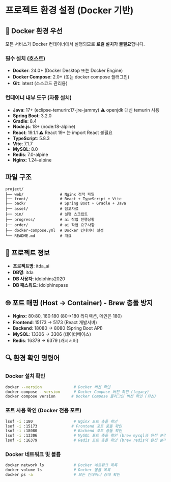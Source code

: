 # 프로젝트 환경 설정 (Docker 기반)

## 🐳 Docker 환경 우선
모든 서비스가 Docker 컨테이너에서 실행되므로 **로컬 설치가 불필요**합니다.

### 필수 설치 (호스트)
- **Docker**: 24.0+ (Docker Desktop 또는 Docker Engine)
- **Docker Compose**: 2.0+ (또는 docker compose 플러그인)
- **Git**: latest (소스코드 관리용)

### 컨테이너 내부 도구 (자동 설치)
- **Java**: 17+ (eclipse-temurin:17-jre-jammy) ⚠️ openjdk 대신 temurin 사용
- **Spring Boot**: 3.2.0
- **Gradle**: 8.4
- **Node.js**: 18+ (node:18-alpine)
- **React**: 19.1.1 ⚠️ React 19+ 는 import React 불필요
- **TypeScript**: 5.8.3
- **Vite**: 7.1.7
- **MySQL**: 8.0
- **Redis**: 7.0-alpine
- **Nginx**: 1.24-alpine

## 파일 구조
```
project/
├── web/                # Nginx 정적 파일
├── front/              # React + TypeScript + Vite
├── back/               # Spring Boot + Gradle + Java
├── asset/              # 참고자료
├── bin/                # 실행 스크립트
├── progress/           # ai 작업 진행상황
├── order/              # ai 작업 요구사항
├── docker-compose.yml  # Docker 컨테이너 설정
└── README.md           # 개요
```

## 🔧 프로젝트 정보
- **프로젝트명**: itda_ai
- **DB명**: itda
- **DB 사용자**: idolphins2020
- **DB 패스워드**: idolphinspass

## 🌐 포트 매핑 (Host → Container) - Brew 충돌 방지
- **Nginx**: 80:80, 180:180 (80→180 리디렉션, 메인은 180)
- **Frontend**: 15173 → 5173 (React 개발서버)
- **Backend**: 18080 → 8080 (Spring Boot API)
- **MySQL**: 13306 → 3306 (데이터베이스)
- **Redis**: 16379 → 6379 (캐시서버)

## 🔍 환경 확인 명령어

### Docker 설치 확인
```bash
docker --version              # Docker 버전 확인
docker-compose --version      # Docker Compose 버전 확인 (legacy)
docker compose version       # Docker Compose 플러그인 버전 확인 (최신)
```

### 포트 사용 확인 (Docker 전용 포트)
```bash
lsof -i :180                  # Nginx 포트 충돌 확인
lsof -i :15173               # Frontend 포트 충돌 확인
lsof -i :18080                # Backend 포트 충돌 확인
lsof -i :13306                # MySQL 포트 충돌 확인 (brew mysql과 완전 분리)
lsof -i :16379                # Redis 포트 충돌 확인 (brew redis와 완전 분리)
```

### Docker 네트워크 및 볼륨
```bash
docker network ls             # Docker 네트워크 목록
docker volume ls              # Docker 볼륨 목록
docker ps -a                  # 모든 컨테이너 상태 확인
```